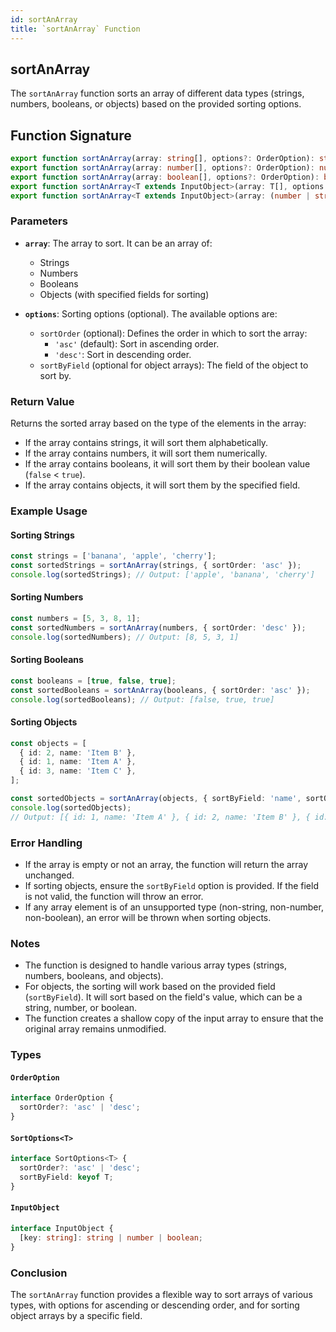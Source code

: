 ```yaml
---
id: sortAnArray
title: `sortAnArray` Function
---
```


## sortAnArray

The `sortAnArray` function sorts an array of different data types (strings, numbers, booleans, or objects) based on the provided sorting options.

## Function Signature

```typescript
export function sortAnArray(array: string[], options?: OrderOption): string[];
export function sortAnArray(array: number[], options?: OrderOption): number[];
export function sortAnArray(array: boolean[], options?: OrderOption): boolean[];
export function sortAnArray<T extends InputObject>(array: T[], options: SortOptions<T>): T[];
export function sortAnArray<T extends InputObject>(array: (number | string | boolean | T)[], options?: SortOptions<T>): (number | string | boolean | T)[];
```

### Parameters

- **`array`**: The array to sort. It can be an array of:
  - Strings
  - Numbers
  - Booleans
  - Objects (with specified fields for sorting)
  
- **`options`**: Sorting options (optional). The available options are:
  - `sortOrder` (optional): Defines the order in which to sort the array:
    - `'asc'` (default): Sort in ascending order.
    - `'desc'`: Sort in descending order.
  - `sortByField` (optional for object arrays): The field of the object to sort by.

### Return Value

Returns the sorted array based on the type of the elements in the array:

- If the array contains strings, it will sort them alphabetically.
- If the array contains numbers, it will sort them numerically.
- If the array contains booleans, it will sort them by their boolean value (`false` < `true`).
- If the array contains objects, it will sort them by the specified field.

### Example Usage

#### Sorting Strings

```typescript
const strings = ['banana', 'apple', 'cherry'];
const sortedStrings = sortAnArray(strings, { sortOrder: 'asc' });
console.log(sortedStrings); // Output: ['apple', 'banana', 'cherry']
```

#### Sorting Numbers

```typescript
const numbers = [5, 3, 8, 1];
const sortedNumbers = sortAnArray(numbers, { sortOrder: 'desc' });
console.log(sortedNumbers); // Output: [8, 5, 3, 1]
```

#### Sorting Booleans

```typescript
const booleans = [true, false, true];
const sortedBooleans = sortAnArray(booleans, { sortOrder: 'asc' });
console.log(sortedBooleans); // Output: [false, true, true]
```

#### Sorting Objects

```typescript
const objects = [
  { id: 2, name: 'Item B' },
  { id: 1, name: 'Item A' },
  { id: 3, name: 'Item C' },
];

const sortedObjects = sortAnArray(objects, { sortByField: 'name', sortOrder: 'asc' });
console.log(sortedObjects);
// Output: [{ id: 1, name: 'Item A' }, { id: 2, name: 'Item B' }, { id: 3, name: 'Item C' }]
```

### Error Handling

- If the array is empty or not an array, the function will return the array unchanged.
- If sorting objects, ensure the `sortByField` option is provided. If the field is not valid, the function will throw an error.
- If any array element is of an unsupported type (non-string, non-number, non-boolean), an error will be thrown when sorting objects.

### Notes

- The function is designed to handle various array types (strings, numbers, booleans, and objects).
- For objects, the sorting will work based on the provided field (`sortByField`). It will sort based on the field's value, which can be a string, number, or boolean.
- The function creates a shallow copy of the input array to ensure that the original array remains unmodified.

### Types

#### `OrderOption`

```typescript
interface OrderOption {
  sortOrder?: 'asc' | 'desc';
}
```

#### `SortOptions<T>`

```typescript
interface SortOptions<T> {
  sortOrder?: 'asc' | 'desc';
  sortByField: keyof T;
}
```

#### `InputObject`

```typescript
interface InputObject {
  [key: string]: string | number | boolean;
}
```

### Conclusion

The `sortAnArray` function provides a flexible way to sort arrays of various types, with options for ascending or descending order, and for sorting object arrays by a specific field.
